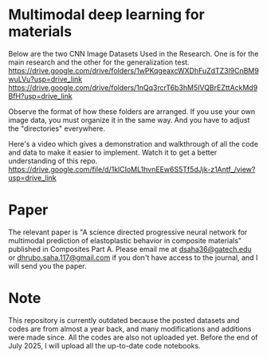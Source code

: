 # Multimodal deep learning for materials
Below are the two CNN Image Datasets Used in the Research. One is for the main research and the other for the generalization test.
https://drive.google.com/drive/folders/1wPKqgeaxcWXDhFuZdTZ3l9CnBM9wuLVu?usp=drive_link
https://drive.google.com/drive/folders/1nQq3rcrT6b3hM5IVQBrEZttAckMd9BfH?usp=drive_link

Observe the format of how these folders are arranged. If you use your own image data, you must organize it in the same way. And you have to adjust the "directories" everywhere.

Here's a video which gives a demonstration and walkthrough of all the code and data to make it easier to implement. Watch it to get a better understanding of this repo.
https://drive.google.com/file/d/1klCIoML1hvnEEw6S5Tf5dJjk-z1Antf_/view?usp=drive_link

# Paper 
The relevant paper is "A science directed progressive neural network for multimodal prediction of elastoplastic behavior in composite materials" published in Composites Part A. Please email me at dsaha36@gatech.edu or dhrubo.saha.117@gmail.com if you don't have access to the journal, and I will send you the paper.

# Note
This repository is currently outdated because the posted datasets and codes are from almost a year back, and many modifications and additions were made since. All the codes are also not uploaded yet. Before the end of July 2025, I will upload all the up-to-date code notebooks. 
